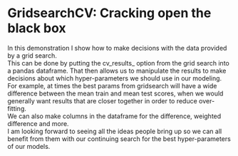 # GridsearchCV: Cracking open the black box

In this demonstration I show how to make decisions with the data provided by a grid search.  
This can be done by putting the cv_results_ option from the grid search into a pandas dataframe. That then allows us to manipulate the results to make decisions about which hyper-parameters we should use in our modeling.  
For example, at times the best params from gridsearch will have a wide difference between the mean train and mean test scores, when we would generally want results that are closer together in order to reduce over-fitting.  
We can also make columns in the dataframe for the difference, weighted difference and more.  
I am looking forward to seeing all the ideas people bring up so we can all benefit from them with our continuing search for the best hyper-parameters of our models.  
